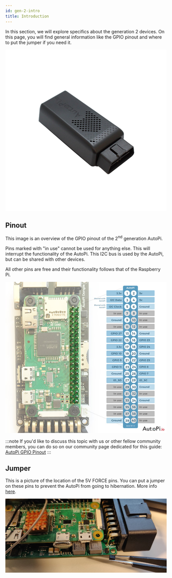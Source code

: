 ```yaml
---
id: gen-2-intro
title: Introduction
---
```


In this section, we will explore specifics about the generation 2 devices. On this page, you will
find general information like the GPIO pinout and where to put the jumper if you need it.

![Second generation AutoPi device](/img/hardware/legacy_devices/autopi_dongle/device.png)

## Pinout

This image is an overview of the GPIO pinout of the 2<sup>nd</sup> generation AutoPi.

Pins marked with "in use" cannot be used for anything else. This will interrupt the functionality
of the AutoPi. This I2C bus is used by the AutoPi, but can be shared with other devices. 

All other pins are free and their functionality follows that of the Raspberry Pi.

![Second generation AutoPi GPIO Pinout](/img/hardware/legacy_devices/autopi_dongle/gpio_pinout.jpg)

:::note
If you'd like to discuss this topic with us or other fellow community members, you can do so on
our community page dedicated for this guide:
[AutoPi GPIO Pinout](https://community.autopi.io/t/autopi-gpio-pinout/271)
:::

## Jumper

This is a picture of the location of the 5V FORCE pins. You can put a jumper on these pins to
prevent the AutoPi from going to hibernation. More info [here](../../../guides/jumpers.md).

![Second generation AutoPi Jumper location](/img/hardware/legacy_devices/autopi_dongle/jumper.jpg)
